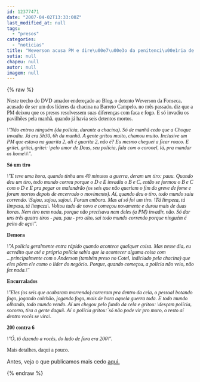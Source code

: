```yaml
---
id: 12377471
date: "2007-04-02T13:33:00Z"
last_modified_at: null
tags:
  - "presos"
categories:
  - "noticias"
title: "Weverson acusa PM e dire\u00e7\u00e3o da penitenci\u00e1ria de deixarem seis presos serem chacinados"
sutia: null
chapeu: null
autor: null
imagem: null
---
```

{% raw %}
<p><P><FONT face=Verdana>Neste trecho do DVD amador endereçado ao </FONT><FONT face=Verdana>Blog, o detento Weverson da Fonseca, acusado </FONT><FONT face=Verdana>de ser um dos líderes da chacina na Barreto </FONT><FONT face=Verdana>Campelo, no mês passado, diz que a PM deixou q</FONT><FONT face=Verdana>ue os presos resolvessem suas diferenças com </FONT><FONT face=Verdana>faca e fogo. E só invadiu os pavilhões pela </FONT><FONT face=Verdana>manhã, quando já havia seis detentos&nbsp;mortos.</FONT></P></p>
<p><P><FONT face=Verdana><EM>\"Não entrou ninguém (da polícia, durante a chacina). Só de manhã cedo que a </EM></FONT><FONT face=Verdana><EM>Choque invadiu. Já era 5h30, 6h da </EM></FONT><FONT face=Verdana><EM>manhã. A gente gritou muito, chamou muito. Inclusive um PM que estava na guarita 2, ali </EM></FONT><FONT face=Verdana><EM>é guarita 2, não é?&nbsp;Eu </EM></FONT><FONT face=Verdana><EM>mesmo&nbsp;cheguei a ficar rouco. E gritei, gritei, gritei: \pelo amor de Deus, seu polícia, fala com o coronel, lá, pra </EM></FONT><FONT face=Verdana><EM>mandar os home\\\".</EM></FONT></P></p>
<p><P><FONT face=Verdana><STRONG>Só um tiro</STRONG></FONT></P></p>
<p><P><FONT face=Verdana><EM>\"E teve uma hora, quando tinha </EM></FONT><FONT face=Verdana><EM>uns 40 minutos a guerra, deram um tiro: p</EM></FONT><FONT face=Verdana><EM>auu. </EM></FONT><FONT face=Verdana><EM>Quando deu um tiro, todo mundo correu porque&nbsp;o D e E invadiu o B </EM></FONT><FONT face=Verdana><EM>e C, então se formou o B e C com o D e E pra pegar os malandrão (os seis que não queriam o fim da greve de fome e foram mortos depois de encerrado o movimento). Aí, quando deu o tiro, </EM></FONT><FONT face=Verdana><EM>todo mundo saiu correndo. \Sujou, sujou, </EM></FONT><FONT face=Verdana><EM>sujou\. Foram embora. Mas aí só foi um tiro. \Tá limpeza, tá limpeza, tá limpeza\. Voltou tudo de novo e começou novamente e durou </EM></FONT><FONT face=Verdana><EM>mais de duas horas. Nem tiro nem nada, porque </EM></FONT><FONT face=Verdana><EM>não precisava nem deles (a PM) invadir, não. Só dar </EM></FONT><FONT face=Verdana><EM>uns três quatro tiros - pau, pau -&nbsp;pro alto, sai </EM></FONT><FONT face=Verdana><EM>todo mundo correndo porque ninguém é peito de </EM></FONT><FONT face=Verdana><EM>aço\". </EM></FONT></P></p>
<p><P><FONT face=Verdana><STRONG>Demora</STRONG></FONT></P></p>
<p><P><FONT face=Verdana><EM>\"A polícia geralmente entra rápido quando </EM></FONT><FONT face=Verdana><EM>acontece qualquer coisa. Mas nesse dia, eu </EM></FONT><FONT face=Verdana><EM>acredito que até a própria polícia sabia que </EM></FONT><FONT face=Verdana><EM>ia acontecer alguma coisa com </EM></FONT><FONT face=Verdana><EM>...principalmente com o Anderson (também preso no Cotel, indiciado pela chacina)&nbsp;que eles </EM></FONT><FONT face=Verdana><EM>põem ele como o líder do negócio. </EM></FONT><FONT face=Verdana><EM>Porque, quando começou, a polícia não veio, </EM></FONT><FONT face=Verdana><EM>não fez nada.\"</EM></FONT></P></p>
<p><P><FONT face=Verdana><STRONG>Encurralados</STRONG></FONT></P></p>
<p><P><FONT face=Verdana><EM>\"</EM></FONT><FONT face=Verdana><EM>Eles (os seis que acabaram morrendo) correram pra dentro da cela, o pessoal botando fogo, jogando colchão, jogando fogo, mais de hora aquela guerra toda.&nbsp;E </EM></FONT><FONT face=Verdana><EM>todo mundo olhando, todo mundo vendo. Aí um chegou pelo fundo da cela e gritou: \desçam polícia, socorro, tira a gente daqui\. Aí o polícia gritou:´só não pode vir pro </EM></FONT><FONT face=Verdana><EM>muro, o resto aí dentro vocês se vira\.</EM></FONT></P></p>
<p><P><FONT face=Verdana><STRONG>200 contra 6</STRONG></FONT></P></p>
<p><P><FONT face=Verdana><EM>\"Ó, tô dizendo a vocês, do lado de fora era </EM></FONT><FONT face=Verdana><EM>200\".</EM></FONT></P></p>
<p><P><FONT face=Verdana>Mais detalhes, daqui a pouco.</FONT></P></p>
<p><P>Antes, veja o que publicamos mais cedo <A href=\"https://jc3.uol.com.br/blogs/blogdejamildo/2007/04/02/index.php#6577\">aqui.</A></P> </p>
{% endraw %}